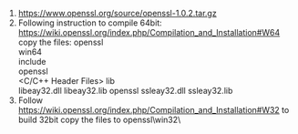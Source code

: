 1. https://www.openssl.org/source/openssl-1.0.2.tar.gz
2. Following instruction to compile 64bit:
   https://wiki.openssl.org/index.php/Compilation_and_Installation#W64
   copy the files:
     openssl\
	    win64\
		   include\
		       openssl\
			        <C/C++ Header Files>
		   lib\
		      libeay32.dll
			  libeay32.lib
			  openssl
			  ssleay32.dll
			  ssleay32.lib
3. Follow https://wiki.openssl.org/index.php/Compilation_and_Installation#W32 to build 32bit
   copy the files to openssl\win32\
